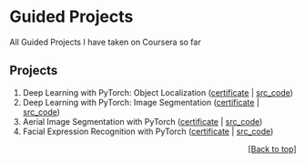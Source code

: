 # Guided Projects

All Guided Projects I have taken on Coursera so far


## Projects

1. Deep Learning with PyTorch: Object Localization ([certificate](https://coursera.org/share/fcc28d692451bfb5b49d4bbfc4137b96) | [src_code](https://nbviewer.org/github/Anks-9/Coursera_courses/blob/main/Guided%20projects/Object_Localization/Deep_Learning_with_PyTorch_Object_Localization.ipynb))
2. Deep Learning with PyTorch: Image Segmentation ([certificate](https://coursera.org/share/c75d11d895fc67273ac3a84848297d8e) | [src_code](https://nbviewer.org/github/Anks-9/Coursera_courses/blob/main/Guided%20projects/Human%20Segmentation/Deep%20Learning%20with%20PyTorch-ImageSegmentation.ipynb))
3. Aerial Image Segmentation with PyTorch ([certificate](https://coursera.org/share/51678e5e29d1f7a53be0e15ea5a45827) | [src_code](https://nbviewer.org/github/Anks-9/Coursera_courses/blob/main/Guided%20projects/Aerial_segmentation/Aerial%20Image%20Segmentation%20with%20PyTorch.ipynb))
4. Facial Expression Recognition with PyTorch ([certificate](https://coursera.org/share/826ad5840d920c1cc71c9c14cc656bea) | [src_code](https://nbviewer.org/github/Anks-9/Coursera_courses/blob/main/Guided%20projects/Facial%20expression%20recognition%20/Facial%20Expression%20Recognition%20with%20PyTorch.ipynb))




<p align="right"><a href="#guided-projects">[Back to top]</a></p>